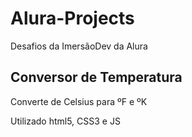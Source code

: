 # Alura-Projects
Desafios da ImersãoDev da Alura

## Conversor de Temperatura
Converte de Celsius para ºF e ºK

Utilizado html5, CSS3 e JS
